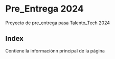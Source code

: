 # Pre_Entrega 2024
Proyecto de pre_entrega pasa Talento_Tech 2024

## Index 
  Contiene la informaciónn principal de la página
